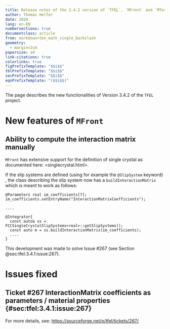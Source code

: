 ```yaml
---
title: Release notes of the 3.4.2 version of `TFEL`, `MFront` and `MTest`
author: Thomas Helfer
date: 2020
lang: en-EN
numbersections: true
documentclass: article
from: markdown+tex_math_single_backslash
geometry:
  - margin=2cm
papersize: a4
link-citations: true
colorlinks: true
figPrefixTemplate: "$$i$$"
tblPrefixTemplate: "$$i$$"
secPrefixTemplate: "$$i$$"
eqnPrefixTemplate: "($$i$$)"
---
```


The page describes the new functionalities of Version 3.4.2 of the
`TFEL` project.

# New features of `MFront`

## Ability to compute the interaction matrix manually

`MFront` has extensive support for the definition of single crystal as
documented here: <singlecrystal.html>.

If the slip systems are defined (using for example the `@SlipSystem`
keyword) , the class describing the slip system now has a
`buildInteractionMatrix` which is meant to work as follows:

~~~~{.cxx}
@Parameters real im_coefficients[7];
im_coefficients.setEntryName("InteractionMatrixCoefficients");

....

@Integrator{
  const auto& ss = FCCSingleCrystalSlipSystems<real>::getSlipSystems();
  const auto m = ss.buildInteractionMatrix(im_coefficients);
  ....
}
~~~~

This development was made to solve Issue #267 (see Section @sec:tfel:3.4.1:issue:267).

# Issues fixed

## Ticket #267 InteractionMatrix coefficients as parameters / material properties {#sec:tfel:3.4.1:issue:267}

For more details, see: <https://sourceforge.net/p/tfel/tickets/267/>
